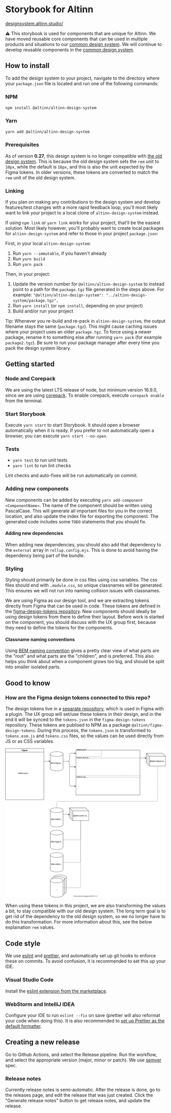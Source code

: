 # Storybook for Altinn
[designsystem.altinn.studio/](https://designsystem.altinn.studio/)

⚠️ This storybook is used for components that are unique for Altinn. We have moved reusable core components that can be used in multiple products and situations to our [common design system](https://digdir.github.io/designsystem/?path=/story/introduksjon--page). We will continue to develop reusable components in the [common design system](https://digdir.github.io/designsystem/?path=/story/introduksjon--page).


## How to install

To add the design system to your project, navigate to the directory where your `package.json` file is located and run one of the following commands:

### NPM

```
npm install @altinn/altinn-design-system
```

### Yarn

```
yarn add @altinn/altinn-design-system
```

### Prerequisites

As of version **0.27**, this design system is no longer compatible with [the old design system](https://github.com/Altinn/DesignSystem).
This is because the old design system sets the `rem` unit to `10px`, while the default is `16px`, and this is also the unit expected by the Figma tokens.
In older versions, these tokens are converted to match the `rem` unit of the old design system.

### Linking

If you plan on making any contributions to the design system and develop features/test changes with a more rapid feedback loop, you'll most likely want to link your project to a local clone of `altinn-design-system` instead.

If using `npm link` or `yarn link` works for your project, that'll be the easiest solution. Most likely however, you'll probably want to create local packages for `altinn-design-system` and refer to those in your project `package.json`:

First, in your local `altinn-design-system`:

1. Run `yarn --immutable`, if you haven't already
2. Run `yarn build`
3. Run `yarn pack`

Then, in your project:

1. Update the version number for `@altinn/altinn-design-system` to instead point to a path for the `package.tgz` file generated in the steps above. For example: `"@altinn/altinn-design-system": "../altinn-design-system/package.tgz",`
2. Run `yarn install` (or `npm install`, depending on your project)
3. Build and/or run your project

Tip: Whenever you re-build and re-pack in `altinn-design-system`, the output filename stays the same (`package.tgz`). This might cause caching issues where your project uses an older `package.tgz`. To force using a newer package, rename it to something else after running `yarn pack` (for example `package2.tgz`). Be sure to run your package manager after every time you pack the design system library.

## Getting started

### Node and Corepack

We are using the latest LTS release of node, but minimum version 16.9.0, since we are using [corepack](https://nodejs.org/api/corepack.html). To enable corepack, execute `corepack enable` from the terminal.

### Start Storybook

Execute `yarn start` to start Storybook. It should open a browser automatically when it is ready. If you prefer to not automatically open a browser, you can execute `yarn start --no-open`.

### Tests

- `yarn test` to run unit tests
- `yarn lint` to run lint checks

Lint checks and auto-fixes will be run automatically on commit.

### Adding new components

New components can be added by executing `yarn add-component <ComponentName>`. The name of the component should be written using PascalCase. This will generate all important files for you in the correct location, and also update the index file for exporting the component. The generated code includes some `TODO` statements that you should fix.

#### Adding new dependencies

When adding new dependencies, you should also add that dependency to the `external` array in `rollup.config.mjs`. This is done to avoid having the dependency being part of the bundle.

### Styling

Styling should primarily be done in css files using css variables. The css files should end with `.module.css`, so unique classnames will be generated. This ensures we will not run into naming collision issues with classnames.

We are using Figma as our design tool, and we are extracting tokens directly from Figma that can be used in code. These tokens are defined in the [figma-design-tokens repository](https://github.com/Altinn/figma-design-tokens). New components should ideally be using design tokens from there to define their layout. Before work is started on the component, you should discuss with the UX group first, because they need to define the tokens for the components.

#### Classname naming conventions

Using [BEM naming convention](http://getbem.com/naming/) gives a pretty clear view of what parts are the "root" and what parts are the "children", and is preferred. This also helps you think about when a component grows too big, and should be split into smaller isolated parts.

## Good to know

### How are the Figma design tokens connected to this repo?

The design tokens live in a [separate repository](https://github.com/Altinn/figma-design-tokens), which is used in Figma with a plugin. The UX group will set/use these tokens in their design, and in the end it will be synced to the `tokens.json` in the `figma-design-tokens` repository. These tokens are publised to NPM as a package `@altinn/figma-design-tokens`. During this process, the `tokens.json` is transformed to `tokens.esm.js` and `tokens.css` files, so the values can be used directly from JS or as CSS variables.

![figma tokens usage diagam](./docs/figma-tokens-diagram.svg)

When using these tokens in this project, we are also transforming the values a bit, to stay compatible with our old design system. The long term goal is to get rid of the dependency to the old design system, so we no longer have to do this transformation. For more information about this, see the below explaination `rem` values.

## Code style

We use [eslint](https://eslint.org/) and [prettier](https://prettier.io/), and automatically set up git hooks to enforce
these on commits. To avoid confusion, it is recommended to set this up your IDE.

### Visual Studio Code

Install the [eslint extension from the marketplace](https://marketplace.visualstudio.com/items?itemName=dbaeumer.vscode-eslint).

### WebStorm and IntelliJ IDEA

Configure your IDE to run `eslint --fix` on save (prettier will also reformat your code when doing this). It is also recommended to
[set up Prettier as the default formatter](https://www.jetbrains.com/help/webstorm/prettier.html#ws_prettier_default_formatter).

## Creating a new release

Go to Github Actions, and select the Release pipeline. Run the workflow, and select the appropriate version (major, minor or patch). We use [semver](https://semver.org/) spec.

### Release notes

Currently release notes is semi-automatic. After the release is done, go to the releases page, and edit the release that was just created. Click the "Generate release notes" button to get release notes, and update the release.
